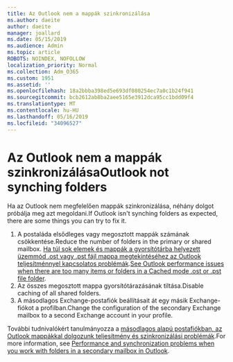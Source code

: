 ```yaml
---
title: Az Outlook nem a mappák szinkronizálása
ms.author: daeite
author: daeite
manager: joallard
ms.date: 05/15/2019
ms.audience: Admin
ms.topic: article
ROBOTS: NOINDEX, NOFOLLOW
localization_priority: Normal
ms.collection: Adm_O365
ms.custom: 1951
ms.assetid: ''
ms.openlocfilehash: 18a2bbba398ed5e693df080254ec7a0c1b24f941
ms.sourcegitcommit: bcb2612ab8ba2aee5165e3912dca95cc1bdd09f4
ms.translationtype: MT
ms.contentlocale: hu-HU
ms.lasthandoff: 05/16/2019
ms.locfileid: "34096527"
---
```

# <a name="outlook-not-synching-folders"></a><span data-ttu-id="0a808-102">Az Outlook nem a mappák szinkronizálása</span><span class="sxs-lookup"><span data-stu-id="0a808-102">Outlook not synching folders</span></span>

<span data-ttu-id="0a808-103">Ha az Outlook nem megfelelően mappák szinkronizálása, néhány dolgot próbálja meg azt megoldani.</span><span class="sxs-lookup"><span data-stu-id="0a808-103">If Outlook isn't synching folders as expected, there are some things you can try to fix it.</span></span>

1. <span data-ttu-id="0a808-104">A postaláda elsődleges vagy megosztott mappák számának csökkentése.</span><span class="sxs-lookup"><span data-stu-id="0a808-104">Reduce the number of folders in the primary or shared mailbox.</span></span> <span data-ttu-id="0a808-105">[Ha túl sok elemek és mappák a gyorsítótárba helyezett üzemmód .ost vagy .pst fájl mappa megtekintéséhez az Outlook teljesítménnyel kapcsolatos problémák](https://support.microsoft.com/help/2768656).</span><span class="sxs-lookup"><span data-stu-id="0a808-105">[See Outlook performance issues when there are too many items or folders in a Cached mode .ost or .pst file folder](https://support.microsoft.com/help/2768656).</span></span>
2. <span data-ttu-id="0a808-106">Az összes megosztott mappa gyorsítótárazásának tiltása.</span><span class="sxs-lookup"><span data-stu-id="0a808-106">Disable caching of all shared folders.</span></span>
3. <span data-ttu-id="0a808-107">A másodlagos Exchange-postafiók beállításait át egy másik Exchange-fiókot a profilban.</span><span class="sxs-lookup"><span data-stu-id="0a808-107">Change the configuration of the secondary Exchange mailbox to a second Exchange account in your profile.</span></span>
 
<span data-ttu-id="0a808-108">További tudnivalókért tanulmányozza a [másodlagos alapú postafiókban, az Outlook mappákkal dolgozunk teljesítmény és szinkronizálási problémák](https://support.microsoft.com/help/3115602).</span><span class="sxs-lookup"><span data-stu-id="0a808-108">For more information, see [Performance and synchronization problems when you work with folders in a secondary mailbox in Outlook](https://support.microsoft.com/help/3115602).</span></span>
